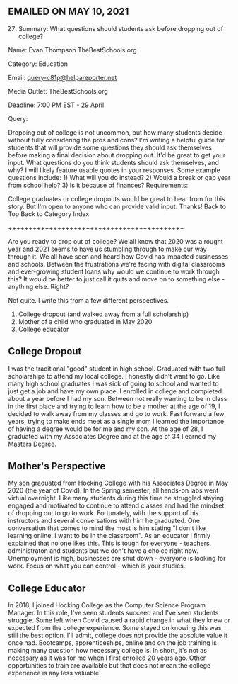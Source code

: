 ## EMAILED ON MAY 10, 2021


27) Summary: What questions should students ask before dropping out of college?

Name: Evan Thompson TheBestSchools.org

Category: Education

Email: query-c81p@helpareporter.net

Media Outlet: TheBestSchools.org

Deadline: 7:00 PM EST - 29 April

Query:

Dropping out of college is not uncommon, but how many students
decide without fully considering the pros and cons? I'm writing
a helpful guide for students that will provide some questions
they should ask themselves before making a final decision about
dropping out. It'd be great to get your input. What questions do
you think students should ask themselves, and why? I will likely
feature usable quotes in your responses. Some example questions
include: 1) What will you do instead? 2) Would a break or gap
year from school help? 3) Is it because of finances?
Requirements:

College graduates or college dropouts would be great to hear
from for this story. But I'm open to anyone who can provide
valid input. Thanks!
Back to Top Back to Category Index


+++++++++++++++++++++++++++++++++++++++++++

Are you ready to drop out of college?  We all know that 2020 was a rought year and 2021 seems to have us stumbling through to make our way through it.  We all have seen and heard how Covid has impacted businesses and schools.  Between the frustrations we're facing with digital classrooms and ever-growing student loans why would we continue to work through this?  It would be better to just call it quits and move on to something else - anything else.  Right?

Not quite.  I write this from a few different perspectives.
1. College dropout (and walked away from a full scholarship)
2. Mother of a child who graduated in May 2020
3. College educator

## College Dropout
I was the traditional "good" student in high school.  Graduated with two full scholarships to attend my local college.  I honestly didn't want to go.  Like many high school graduates I was sick of going to school and wanted to just get a job and have my own place.  I enrolled in college and completed about a year before I had my son.  Between not really wanting to be in class in the first place and trying to learn how to be a mother at the age of 19, I decided to walk away from my classes and go to work.  Fast forward a few years, trying to make ends meet as a single mom I learned the importance of having a degree would be for me and my son.  At the age of 28, I graduated with my Associates Degree and at the age of 34 I earned my Masters Degree.

## Mother's Perspective
My son graduated from Hocking College with his Associates Degree in May 2020 (the year of Covid).  In the Spring semester, all hands-on labs went virtual overnight.  Like many students during this time he struggled staying engaged and motivated to continue to attend classes and had the mindset of dropping out to go to work.  Fortunately, with the support of his instructors and several conversations with him he graduated.  One conversation that comes to mind the most is him stating "I don't like learning online.  I want to be in the classroom".  As an educator I firmly explained that no one likes this.  This is tough for everyone - teachers, administraton and students but we don't have a choice right now.  Unemployment is high, businesses are shut down - everyone is looking for work.  Focus on what you can control - which is your studies.  

## College Educator
In 2018, I joined Hocking College as the Computer Science Program Manager.  In this role, I've seen students succeed and I've seen students struggle.  Some left when Covid caused a rapid change in what they knew or expected from the college experience.  Some stayed on knowing this was still the best option.  I'll admit, college does not provide the absolute value it once had.  Bootcamps, apprenticeships, online and on the job training is making many question how necessary college is.  In short, it's not as necessary as it was for me when I first enrolled 20 years ago.  Other opportunities to train are available but that does not mean the college experience is any less valuable.  


